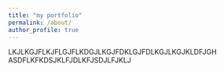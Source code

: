 ```yaml
---
title: "my portfolio"
permalink: /about/
author_profile: true
---
```

LKJLKGJFLKJFLGJFLKDGJLKGJFDKLGJFDLKGJLKGJKLDFJGH
ASDFLKFKDSJKLFJDLKFJSDJLFJKLJ


